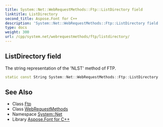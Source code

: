 ```yaml
---
title: System::Net::WebRequestMethods::Ftp::ListDirectory field
linktitle: ListDirectory
second_title: Aspose.Font for C++
description: 'System::Net::WebRequestMethods::Ftp::ListDirectory field. The string representation of the ''NLST'' method of FTP in C++.'
type: docs
weight: 300
url: /cpp/system.net/webrequestmethods/ftp/listdirectory/
---
```

## ListDirectory field


The string representation of the 'NLST' method of FTP.

```cpp
static const String System::Net::WebRequestMethods::Ftp::ListDirectory
```

## See Also

* Class [Ftp](../)
* Class [WebRequestMethods](../../)
* Namespace [System::Net](../../../)
* Library [Aspose.Font for C++](../../../../)
